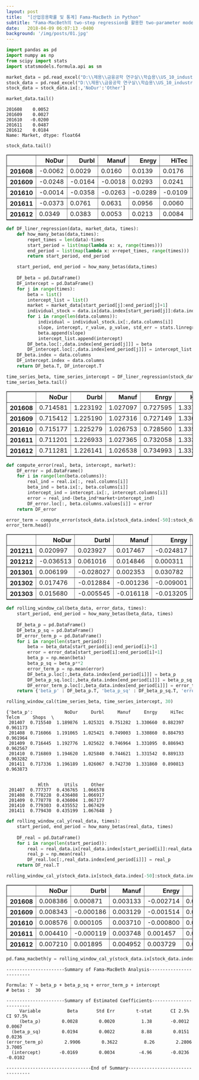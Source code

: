 ```yaml
---
layout: post
title:  "[산업응용확률 및 통계] Fama-MacBeth in Python"
subtitle: "Fama-MacBeth의 two-step regression을 활용한 two-parameter model의 증명"
date:   2018-04-09 06:07:13 -0400
background: '/img/posts/01.jpg'
---
```


```python
import pandas as pd
import numpy as np
from scipy import stats
import statsmodels.formula.api as sm
```


```python
market_data = pd.read_excel("D:\\제용\\금융공학 연구실\\학습용\\US_10_industry.xlsx", index_col=0)['Market']
stock_data = pd.read_excel("D:\\제용\\금융공학 연구실\\학습용\\US_10_industry.xlsx", index_col=0)
stock_data = stock_data.ix[:,'NoDur':'Other']
```


```python
market_data.tail()
```




    201608    0.0052
    201609    0.0027
    201610   -0.0200
    201611    0.0487
    201612    0.0184
    Name: Market, dtype: float64




```python
stock_data.tail()
```




<div>
<table border="1" class="dataframe">
  <thead>
    <tr style="text-align: right;">
      <th></th>
      <th>NoDur</th>
      <th>Durbl</th>
      <th>Manuf</th>
      <th>Enrgy</th>
      <th>HiTec</th>
      <th>Telcm</th>
      <th>Shops</th>
      <th>Hlth</th>
      <th>Utils</th>
      <th>Other</th>
    </tr>
  </thead>
  <tbody>
    <tr>
      <th>201608</th>
      <td>-0.0062</td>
      <td>0.0029</td>
      <td>0.0160</td>
      <td>0.0139</td>
      <td>0.0176</td>
      <td>-0.0350</td>
      <td>-0.0144</td>
      <td>-0.0323</td>
      <td>-0.0392</td>
      <td>0.0326</td>
    </tr>
    <tr>
      <th>201609</th>
      <td>-0.0248</td>
      <td>-0.0164</td>
      <td>-0.0018</td>
      <td>0.0293</td>
      <td>0.0241</td>
      <td>0.0048</td>
      <td>-0.0068</td>
      <td>0.0036</td>
      <td>0.0175</td>
      <td>-0.0121</td>
    </tr>
    <tr>
      <th>201610</th>
      <td>-0.0014</td>
      <td>-0.0358</td>
      <td>-0.0263</td>
      <td>-0.0289</td>
      <td>-0.0109</td>
      <td>-0.0275</td>
      <td>-0.0397</td>
      <td>-0.0743</td>
      <td>-0.0061</td>
      <td>0.0059</td>
    </tr>
    <tr>
      <th>201611</th>
      <td>-0.0373</td>
      <td>0.0761</td>
      <td>0.0631</td>
      <td>0.0956</td>
      <td>0.0060</td>
      <td>0.0601</td>
      <td>0.0445</td>
      <td>0.0137</td>
      <td>-0.0284</td>
      <td>0.1083</td>
    </tr>
    <tr>
      <th>201612</th>
      <td>0.0349</td>
      <td>0.0383</td>
      <td>0.0053</td>
      <td>0.0213</td>
      <td>0.0084</td>
      <td>0.0471</td>
      <td>-0.0042</td>
      <td>0.0086</td>
      <td>0.0364</td>
      <td>0.0293</td>
    </tr>
  </tbody>
</table>
</div>




```python
def DF_liner_regression(data, market_data, times):
    def how_many_betas(data,times):
        repet_times = len(data)-times
        start_period = list(map(lambda x: x, range(times)))
        end_period = list(map(lambda x: x+repet_times, range(times)))
        return start_period, end_period    

    start_period, end_period = how_many_betas(data,times)
    
    DF_beta = pd.DataFrame()
    DF_intercept = pd.DataFrame()
    for j in range(times):
        beta = list()
        intercept_list = list()
        market = market_data[start_period[j]:end_period[j]+1]
        individual_stock = data.ix[data.index[start_period[j]]:data.index[end_period[j]],]
        for i in range(len(data.columns)):
            individual = individual_stock.ix[:,data.columns[i]]
            slope, intercept, r_value, p_value, std_err = stats.linregress(market,individual)
            beta.append(slope)
            intercept_list.append(intercept)
        DF_beta.loc[:,data.index[end_period[j]]] = beta
        DF_intercept.loc[:,data.index[end_period[j]]] = intercept_list 
    DF_beta.index = data.columns
    DF_intercept.index = data.columns
    return DF_beta.T, DF_intercept.T
```


```python
time_series_beta, time_series_intercept = DF_liner_regression(stock_data, market_data,50)
time_series_beta.tail()
```




<div>
<table border="1" class="dataframe">
  <thead>
    <tr style="text-align: right;">
      <th></th>
      <th>NoDur</th>
      <th>Durbl</th>
      <th>Manuf</th>
      <th>Enrgy</th>
      <th>HiTec</th>
      <th>Telcm</th>
      <th>Shops</th>
      <th>Hlth</th>
      <th>Utils</th>
      <th>Other</th>
    </tr>
  </thead>
  <tbody>
    <tr>
      <th>201608</th>
      <td>0.714581</td>
      <td>1.223192</td>
      <td>1.027097</td>
      <td>0.727595</td>
      <td>1.337977</td>
      <td>0.918208</td>
      <td>0.952457</td>
      <td>0.784403</td>
      <td>0.419853</td>
      <td>1.065718</td>
    </tr>
    <tr>
      <th>201609</th>
      <td>0.715412</td>
      <td>1.225190</td>
      <td>1.027316</td>
      <td>0.727149</td>
      <td>1.336352</td>
      <td>0.916845</td>
      <td>0.952930</td>
      <td>0.784216</td>
      <td>0.421479</td>
      <td>1.065329</td>
    </tr>
    <tr>
      <th>201610</th>
      <td>0.715177</td>
      <td>1.225279</td>
      <td>1.026753</td>
      <td>0.728560</td>
      <td>1.335966</td>
      <td>0.917130</td>
      <td>0.953386</td>
      <td>0.788021</td>
      <td>0.422421</td>
      <td>1.063829</td>
    </tr>
    <tr>
      <th>201611</th>
      <td>0.711201</td>
      <td>1.226933</td>
      <td>1.027365</td>
      <td>0.732058</td>
      <td>1.333629</td>
      <td>0.917686</td>
      <td>0.952207</td>
      <td>0.785751</td>
      <td>0.418682</td>
      <td>1.066830</td>
    </tr>
    <tr>
      <th>201612</th>
      <td>0.711281</td>
      <td>1.226141</td>
      <td>1.026538</td>
      <td>0.734993</td>
      <td>1.332286</td>
      <td>0.919397</td>
      <td>0.950578</td>
      <td>0.785614</td>
      <td>0.419342</td>
      <td>1.066849</td>
    </tr>
  </tbody>
</table>
</div>




```python
def compute_error(real, beta, intercept, market):
    DF_error = pd.DataFrame()
    for i in range(len(beta.columns)):
        real_ind = real.ix[:, real.columns[i]]
        beta_ind = beta.ix[:, beta.columns[i]]
        intercept_ind = intercept.ix[:, intercept.columns[i]]
        error = real_ind-(beta_ind*market+intercept_ind)
        DF_error.loc[:, beta.columns.values[i]] = error
    return DF_error
```


```python
error_term = compute_error(stock_data.ix[stock_data.index[-50]:stock_data.index[-1],], time_series_beta, time_series_intercept, market_data.ix[market_data.index[-50]:market_data.index[-1],])
error_term.head()
```




<div>
<table border="1" class="dataframe">
  <thead>
    <tr style="text-align: right;">
      <th></th>
      <th>NoDur</th>
      <th>Durbl</th>
      <th>Manuf</th>
      <th>Enrgy</th>
      <th>HiTec</th>
      <th>Telcm</th>
      <th>Shops</th>
      <th>Hlth</th>
      <th>Utils</th>
      <th>Other</th>
    </tr>
  </thead>
  <tbody>
    <tr>
      <th>201211</th>
      <td>0.020997</td>
      <td>0.023927</td>
      <td>0.017467</td>
      <td>-0.024817</td>
      <td>0.011288</td>
      <td>-0.008034</td>
      <td>0.004184</td>
      <td>0.005071</td>
      <td>-0.045948</td>
      <td>-0.007955</td>
    </tr>
    <tr>
      <th>201212</th>
      <td>-0.036513</td>
      <td>0.061016</td>
      <td>0.014846</td>
      <td>0.000311</td>
      <td>-0.009918</td>
      <td>0.000136</td>
      <td>-0.024804</td>
      <td>-0.018405</td>
      <td>-0.009540</td>
      <td>0.022405</td>
    </tr>
    <tr>
      <th>201301</th>
      <td>0.006199</td>
      <td>-0.028027</td>
      <td>0.002353</td>
      <td>0.030782</td>
      <td>-0.045927</td>
      <td>-0.002901</td>
      <td>-0.000134</td>
      <td>0.033764</td>
      <td>0.020267</td>
      <td>0.010092</td>
    </tr>
    <tr>
      <th>201302</th>
      <td>0.017476</td>
      <td>-0.012884</td>
      <td>-0.001236</td>
      <td>-0.009001</td>
      <td>-0.008605</td>
      <td>0.008977</td>
      <td>-0.006511</td>
      <td>-0.000460</td>
      <td>0.009999</td>
      <td>0.004634</td>
    </tr>
    <tr>
      <th>201303</th>
      <td>0.015680</td>
      <td>-0.005545</td>
      <td>-0.016118</td>
      <td>-0.013205</td>
      <td>-0.024512</td>
      <td>0.018614</td>
      <td>0.006034</td>
      <td>0.029746</td>
      <td>0.032974</td>
      <td>-0.002206</td>
    </tr>
  </tbody>
</table>
</div>



```python
def rolling_window_cal(beta_data, error_data, times):
    start_period, end_period = how_many_betas(beta_data, times)
    
    DF_beta_p = pd.DataFrame()
    DF_beta_p_sq = pd.DataFrame()
    DF_error_term_p = pd.DataFrame()
    for i in range(len(start_period)):
        beta = beta_data[start_period[i]:end_period[i]+1]
        error = error_data[start_period[i]:end_period[i]+1]
        beta_p = np.mean(beta)
        beta_p_sq = beta_p**2
        error_term_p = np.mean(error)
        DF_beta_p.loc[:,beta_data.index[end_period[i]]] = beta_p
        DF_beta_p_sq.loc[:,beta_data.index[end_period[i]]] = beta_p_sq
        DF_error_term_p.loc[:,beta_data.index[end_period[i]]] = error_term_p
    return {'beta_p' : DF_beta_p.T, 'beta_p_sq' : DF_beta_p_sq.T, 'error_term_p' : DF_error_term_p.T}
```


```python
rolling_window_cal(time_series_beta, time_series_intercept, 30)
```




    {'beta_p':            NoDur     Durbl     Manuf     Enrgy     HiTec     Telcm     Shops  \
     201407  0.715540  1.189876  1.025321  0.751282  1.330660  0.882397  0.961173   
     201408  0.716066  1.191065  1.025421  0.749003  1.330860  0.884793  0.961964   
     201409  0.716445  1.192776  1.025622  0.746964  1.331095  0.886943  0.962567   
     201410  0.716869  1.194620  1.025840  0.744621  1.331542  0.889133  0.963282   
     201411  0.717336  1.196189  1.026067  0.742730  1.331860  0.890813  0.963873   
     
     
                Hlth      Utils     Other  
     201407  0.777377  0.436765  1.066578  
     201408  0.778228  0.436408  1.066917  
     201409  0.778778  0.436004  1.067177  
     201410  0.779303  0.435552  1.067429  
     201411  0.779430  0.435199  1.067648  }




```python
def rolling_window_cal_y(real_data, times):
    start_period, end_period = how_many_betas(real_data, times)
    
    DF_real = pd.DataFrame()
    for i in range(len(start_period)):
        real = real_data.ix[real_data.index[start_period[i]]:real_data.index[end_period[i]]]
        real_p = np.mean(real)
        DF_real.loc[:,real_data.index[end_period[i]]] = real_p
    return DF_real.T
```


```python
rolling_window_cal_y(stock_data.ix[stock_data.index[-50]:stock_data.index[-1]], 30).tail()
```




<div>
<table border="1" class="dataframe">
  <thead>
    <tr style="text-align: right;">
      <th></th>
      <th>NoDur</th>
      <th>Durbl</th>
      <th>Manuf</th>
      <th>Enrgy</th>
      <th>HiTec</th>
      <th>Telcm</th>
      <th>Shops</th>
      <th>Hlth</th>
      <th>Utils</th>
      <th>Other</th>
    </tr>
  </thead>
  <tbody>
    <tr>
      <th>201608</th>
      <td>0.008386</td>
      <td>0.000871</td>
      <td>0.003133</td>
      <td>-0.002714</td>
      <td>0.007038</td>
      <td>0.003700</td>
      <td>0.006595</td>
      <td>0.003648</td>
      <td>0.002881</td>
      <td>0.003400</td>
    </tr>
    <tr>
      <th>201609</th>
      <td>0.008343</td>
      <td>-0.000186</td>
      <td>0.003129</td>
      <td>-0.001514</td>
      <td>0.008819</td>
      <td>0.004795</td>
      <td>0.005514</td>
      <td>0.004243</td>
      <td>0.002838</td>
      <td>0.002319</td>
    </tr>
    <tr>
      <th>201610</th>
      <td>0.008576</td>
      <td>0.000105</td>
      <td>0.003710</td>
      <td>-0.000800</td>
      <td>0.009881</td>
      <td>0.005762</td>
      <td>0.003767</td>
      <td>-0.000038</td>
      <td>0.001986</td>
      <td>0.005495</td>
    </tr>
    <tr>
      <th>201611</th>
      <td>0.004410</td>
      <td>-0.000119</td>
      <td>0.003748</td>
      <td>0.001457</td>
      <td>0.006286</td>
      <td>0.004295</td>
      <td>0.003243</td>
      <td>-0.001438</td>
      <td>0.002714</td>
      <td>0.007400</td>
    </tr>
    <tr>
      <th>201612</th>
      <td>0.007210</td>
      <td>0.001895</td>
      <td>0.004952</td>
      <td>0.003729</td>
      <td>0.007857</td>
      <td>0.007610</td>
      <td>0.002710</td>
      <td>-0.001438</td>
      <td>0.004581</td>
      <td>0.009176</td>
    </tr>
  </tbody>
</table>
</div>




```python
pd.fama_macbeth(y = rolling_window_cal_y(stock_data.ix[stock_data.index[-50]:stock_data.index[-1]], 30), x= rolling_window_cal(time_series_beta, time_series_intercept, 30))
```

    
    ----------------------Summary of Fama-MacBeth Analysis-------------------------
    
    Formula: Y ~ beta_p + beta_p_sq + error_term_p + intercept
    # betas :  30
    
    ----------------------Summary of Estimated Coefficients------------------------
         Variable          Beta       Std Err        t-stat       CI 2.5%      CI 97.5%
         (beta_p)        0.0028        0.0020          1.38       -0.0012        0.0067
      (beta_p_sq)        0.0194        0.0022          8.88        0.0151        0.0236
    (error_term_p)        2.9906        0.3622          8.26        2.2806        3.7005
      (intercept)       -0.0169        0.0034         -4.96       -0.0236       -0.0102
    
    --------------------------------End of Summary---------------------------------

